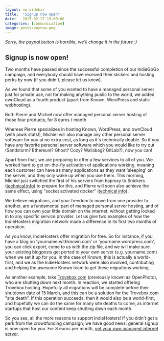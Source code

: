 ```yaml
---
layout: no-sidebar
title:  "Signup now open"
date:   2015-02-27 19:00:00
categories: [communication]
image: posts/paynow.png
---
```


*Sorry, the paypal button is horrible, we'll change it in the future :)*

## Signup is now open!

Two months have passed since the successful completion of our IndieGoGo
campaign, and everybody should have received their stickers and hosting
perks by now (if you didn't, please let us know).

As we found that some of you wanted to have a managed personal server
just for private use, not for making anything public to the world, we
added ownCloud as a fourth product (apart from Known, WordPress and
static webhosting).

Both Pierre and Michiel now offer managed personal server hosting of
those four products, for 8 euros / month.

Whereas Pierre specializes in hosting Known, WordPress, and ownCloud
(with piwik stats!), Michiel will also manage any other personal server
software for you at no extra cost, as long as it's technically doable.
So if you have any favorite personal server software which you would
like to try out (Sandstorm? Ethereum? Ghost? Cozy? Wallabag? GitLab?),
now you can!

Apart from that, we are preparing to offer a few services to all of you.
We worked hard to get on-the-fly activation of applications working,
meaning each customer can have as many applications as they want
'sleeping' on the server, and they only wake up when you use them. This
morning, Michiel just switched the first of his servers from haproxy to
Snickers ([technical info](https://github.com/michielbdejong/snickers)) to
prepare for this, and Pierre will soon also achieve the same effect,
using "socket activated docker" ([technical info](https://github.com/pierreozoux/indiepaas/issues/5)).

We believe migrations, and your freedom to move from one provider to
another, are a fundamental part of managed personal server hosting, and
of how you can own your little domain on the internet, without getting
locked in to any specific service provider. Let us give two examples of
how the IndieHosters migration network made a difference in its first
two months of operation.

As you know, IndieHosters offer migration for free. So for instance, if
you have a blog on 'yourname.withknown.com' or 'yourname.wordpress.com',
you can click export, come to us with the zip file, and we will make
sure your existing blogposts get ported to your own server (e.g.
yourname.com) when we set it up for you. In the case of Known, this is
actually a world-first, and we as the IndieHosters network were also
involved, contributing and helping the awesome Known team to get these
migrations working.

As another example, take [Trovebox.com](https://trovebox.com/) (previously known as OpenPhoto),
who are shutting down next month. In reaction, we started offering
Trovebox hosting. Hopefully all migrations will be complete before their
shutdown date of 15 March, and this can be a solution for the
Trovebox.com "site death". If this operation succeeds, then it would
also be a world-first, and hopefully we can do the same for many site
deaths to come, as internet startups that host our content keep shutting
down each month.

So you see, all the more reasons to support IndieHosters!  If you
didn't get a perk from the crowdfunding campaign, we have good news:
general signup is now open for you. For 8 euros per month, [get your own
managed internet server](https://indiehosters.net/index.html#claim).
